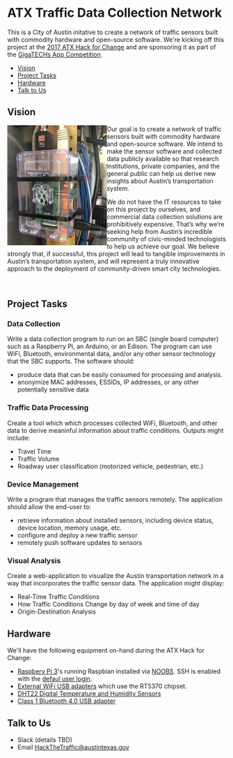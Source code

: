 # ATX Traffic Data Collection Network

This is a City of Austin initative to create a network of traffic sensors built with commodity hardware and open-source software. We're kicking off this project at the [2017 ATX Hack for Change](http://atxhackforchange.org/) and are sponsoring it as part of the [GigaTECHs App Competition](https://herox.com/GigaTECHSATX/guidelines).

 * [Vision](#vision)
 * [Project Tasks](#project-tasks)
 * [Hardware](#hardware)
 * [Talk to Us](#talk-to-us)

## Vision

<img src="/media/cabinet_pi_sm.jpg" align="left" alt="A Raspberry Pi in a traffic signal cabinet." height="275px"> 

Our goal is to create a network of traffic sensors built with commodity hardware and open-source software. We intend to make the sensor software and collected data publicly available so that research institutions, private companies, and the general public can help us derive new insights about Austin’s transportation system. 

We do not have the IT resources to take on this project by ourselves, and commercial data collection solutions are prohibitively expensive. That’s why we’re seeking help from Austin’s incredible community of civic-minded technologists to help us achieve our goal. We believe strongly that, if successful, this project will lead to tangible improvements in Austin’s transportation system, and will represent a truly innovative approach to the deployment of community-driven smart city technologies.

<br>

## Project Tasks

### Data Collection 

Write a data collection program to run on an SBC (single board computer) such as a Raspberry Pi, an Arduino, or an Edison. The program can use WiFi, Bluetooth, environmental data, and/or any other sensor technology that the SBC supports. The software should:
 * produce data that can be easily consumed for processing and analysis.
 * anonymize MAC addresses, ESSIDs, IP addresses, or any other potentially sensitive data

### Traffic Data Processing

Create a tool which which processes collected WiFi, Bluetooth, and other data to derive meaninful information about traffic conditions. Outputs might include:
  * Travel Time
  * Traffic Volume
  * Roadway user classification (motorized vehicle, pedestrian, etc.)

### Device Management

Write a program that manages the traffic sensors remotely. The application should allow the end-user to:
 * retrieve information about installed sensors, including device status, device location, memory usage, etc.
 * configure and deploy a new traffic sensor
 * remotely push software updates to sensors

### Visual Analysis
 Create a web-application to visualize the Austin transportation network in a way that incorporates the traffic sensor data. The application might display:
 * Real-Time Traffic Conditions
 * How Traffic Conditions Change by day of week and time of day
 * Origin-Destination Analysis


## Hardware

We'll have the following equipment on-hand during the ATX Hack for Change:
 * [Raspbery Pi 3](https://www.raspberrypi.org/products/raspberry-pi-3-model-b/)'s running Raspbian installed via [NOOBS](https://www.raspberrypi.org/downloads/noobs/). SSH is enabled with the [defaul user login](https://www.raspberrypi.org/documentation/linux/usage/users.md).
 * [External WiFi USB adapters](https://www.amazon.com/gp/product/B00H95C0A2/ref=oh_aui_detailpage_o01_s00?ie=UTF8&psc=1) which use the RT5370 chipset.
 * [DHT22 Digital Temperature and Humidity Sensors](https://www.amazon.com/gp/product/B01K1Q6DEO/ref=oh_aui_detailpage_o03_s01?ie=UTF8&psc=1)
 * [Class 1 Bluetooth 4.0 USB adapter](https://www.amazon.com/gp/product/B012EVAME6/ref=oh_aui_detailpage_o04_s01?ie=UTF8&psc=1)


## Talk to Us
 * Slack (details TBD)
 * Email <a href="mailto:HackTheTraffic@austintexas.gov" target="_top">HackTheTraffic@austintexas.gov</a>
 
